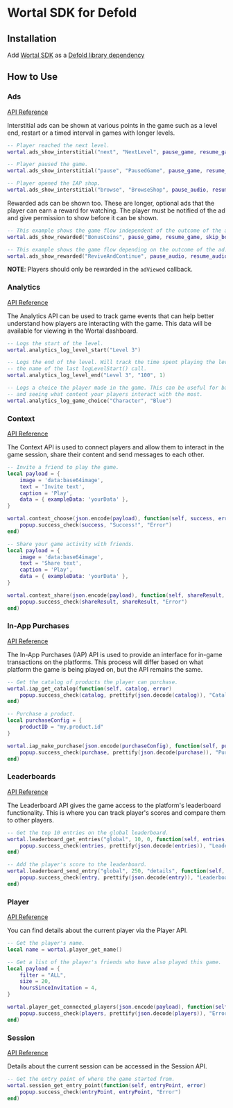 # Wortal SDK for Defold

## Installation

Add [Wortal SDK](https://github.com/Digital-Will-Inc/wortal-sdk-defold/archive/master.zip) as a [Defold library dependency](http://www.defold.com/manuals/libraries/)

## How to Use

### Ads

[API Reference](https://sdk.html5gameportal.com/api/ads/)

Interstitial ads can be shown at various points in the game such as a level end, restart or a timed
interval in games with longer levels.

```lua
-- Player reached the next level.
wortal.ads_show_interstitial("next", "NextLevel", pause_game, resume_game)

-- Player paused the game.
wortal.ads_show_interstitial("pause", "PausedGame", pause_game, resume_game)

-- Player opened the IAP shop.
wortal.ads_show_interstitial("browse", "BrowseShop", pause_audio, resume_audio)
```

Rewarded ads can be shown too. These are longer, optional ads that the player can earn a reward for watching. The player
must be notified of the ad and give permission to show before it can be shown.

```lua
-- This example shows the game flow independent of the outcome of the ad.
wortal.ads_show_rewarded("BonusCoins", pause_game, resume_game, skip_bonus, add_bonus_coins)

-- This example shows the game flow depending on the outcome of the ad.
wortal.ads_show_rewarded("ReviveAndContinue", pause_audio, resume_audio, end_game, continue_game)
```

**NOTE**: Players should only be rewarded in the `adViewed` callback.

### Analytics

[API Reference](https://sdk.html5gameportal.com/api/analytics/)

The Analytics API can be used to track game events that can help better understand how players are interacting with
the game. This data will be available for viewing in the Wortal dashboard.

```lua
-- Logs the start of the level.
wortal.analytics_log_level_start("Level 3")

-- Logs the end of the level. Will track the time spent playing the level if the name matches
-- the name of the last logLevelStart() call.
wortal.analytics_log_level_end("Level 3", "100", 1)

-- Logs a choice the player made in the game. This can be useful for balancing the game
-- and seeing what content your players interact with the most.
wortal.analytics_log_game_choice("Character", "Blue")
```

### Context

[API Reference](https://sdk.html5gameportal.com/api/context/)

The Context API is used to connect players and allow them to interact in the game session, share their content
and send messages to each other.

```lua
-- Invite a friend to play the game.
local payload = {
    image = 'data:base64image',
    text = 'Invite text',
    caption = 'Play',
    data = { exampleData: 'yourData' },
}

wortal.context_choose(json.encode(payload), function(self, success, error)
    popup.success_check(success, "Success!", "Error")
end)

-- Share your game activity with friends.
local payload = {
    image = 'data:base64image',
    text = 'Share text',
    caption = 'Play',
    data = { exampleData: 'yourData' },
}

wortal.context_share(json.encode(payload), function(self, shareResult, error)
    popup.success_check(shareResult, shareResult, "Error")
end)
```

### In-App Purchases

[API Reference](https://sdk.html5gameportal.com/api/iap/)

The In-App Purchases (IAP) API is used to provide an interface for in-game transactions on the platforms.
This process will differ based on what platform the game is being played on, but the API remains the same.

```lua
-- Get the catalog of products the player can purchase.
wortal.iap_get_catalog(function(self, catalog, error)
    popup.success_check(catalog, prettify(json.decode(catalog)), "Catalog failed")
end)

-- Purchase a product.
local purchaseConfig = {
    productID = "my.product.id"
}

wortal.iap_make_purchase(json.encode(purchaseConfig), function(self, purchase, error)
    popup.success_check(purchase, prettify(json.decode(purchase)), "Purchase failed")
end)
```

### Leaderboards

[API Reference](https://sdk.html5gameportal.com/api/leaderboard/)

The Leaderboard API gives the game access to the platform's leaderboard functionality. This is where
you can track player's scores and compare them to other players.

```lua
-- Get the top 10 entries on the global leaderboard.
wortal.leaderboard_get_entries("global", 10, 0, function(self, entries, error)
    popup.success_check(entries, prettify(json.decode(entries)), "Leaderboard get entries failed")
end)

-- Add the player's score to the leaderboard.
wortal.leaderboard_send_entry("global", 250, "details", function(self, entry, error)
    popup.success_check(entry, prettify(json.decode(entry)), "Leaderboard add failed")
end)
```

### Player

[API Reference](https://sdk.html5gameportal.com/api/player/)

You can find details about the current player via the Player API.

```lua
-- Get the player's name.
local name = wortal.player_get_name()

-- Get a list of the player's friends who have also played this game.
local payload = {
    filter = "ALL",
    size = 20,
    hoursSinceInvitation = 4,
}

wortal.player_get_connected_players(json.encode(payload), function(self, players, error)
    popup.success_check(players, prettify(json.decode(players)), "Error")
end)
```

### Session

[API Reference](https://sdk.html5gameportal.com/api/session/)

Details about the current session can be accessed in the Session API.

```lua
-- Get the entry point of where the game started from.
wortal.session_get_entry_point(function(self, entryPoint, error)
    popup.success_check(entryPoint, entryPoint, "Error")
end)
```

